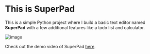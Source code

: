 # This is SuperPad

This is a simple Python project where I build a basic text editor named **SuperPad** with a few additional features like a todo list and calculator.

![image](https://github.com/user-attachments/assets/34c9db04-86de-40da-ab0d-727b2843cf30)


Check out the demo video of SuperPad [here](https://www.youtube.com/watch?v=uCH11M75p8w).
